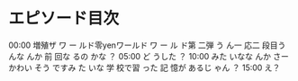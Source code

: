 # エピソード目次

00:00 増殖ザ ワ ー ルド零yenワールド ワ ー ル ド第 二弾 う ん一 応二 段目う んな んか 前 回な るの かな ？
05:00 ど うした ？
10:00 みた いなな んか さーかわい そう ですみ た いな 学 校で習 った 記 憶が あるじ ゃん ？
15:00  え？
